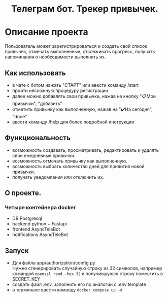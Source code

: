 <h1 align="center">Телеграм бот. Трекер привычек.</h1>

# Описание проекта
Пользователь может зарегистрироваться и создать свой список привычек, отмечать выполненные, 
отслеживать прогресс, получать напоминания о необходимости выполнить их.

## Как использовать
- в чате с ботом нажать "СТАРТ" или ввести команду /start
- пройти несложную процедуру регистрации
- далее можно добавлять свои привычки, нажав на кнопку "📋Мои привычки", "добавить"
- отметить привычку как выполненную, нажав на "✔️На сегодня", "done"
- ввести команду /help для более подробной инструкции

## Функциональность
- возможность создавать, просматривать, редактировать и удалять свои ежедневные привычки.
- возможность отмечать привычку как выполненную.
- возможность выбрать количество дней для привития новой привычки.
- получать уведомления или отключить их.

## О проекте.
### Четыре контейнера docker
- DB Postgresql
- backend python + Fastapi
- frontend AsyncTeleBot
- notifications AsyncTeleBot

## Запуск
- Для файла app/authorization/config.py<br>
Нужно сгенерировать случайную строку из 32 символов, например командой ```openssl rand -hex 32```
и получившуюся строку поместить в SECRET_KEY
- создать файл .env, заполнить его по аналогии с .env.template
- в терминале ввести команду ```docker compose up -d```


